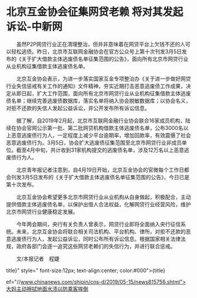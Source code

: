 # 北京互金协会征集网贷老赖 将对其发起诉讼-中新网

　　虽然P2P网贷行业正在清理整治，但并非意味着在网贷平台上欠钱不还的人可以轻松逃债。昨日，北京市互联网金融协会在官方公众号上第十次刊发3月5日发布的《关于扩大借款主体逃废债名单征集范围的公告》，面向所有北京市网贷行业从业机构征集借款主体逃废债名单。

　　北京互金协会表示，为进一步落实国家互金专项整治办《关于进一步做好网贷行业失信惩戒有关工作的通知》文件精神，夯实近期打击恶意逃废债工作成果，决定从即日起，扩大工作范围，面向所有北京市网贷行业从业机构征集借款主体逃废债名单；继续完善逃废债数据库，落实名单将纳入协会脱敏数据库；以协会名义，对拒不还款的失信人发起公益诉讼，并公开发布所有诉讼信息。

　　据了解，自2019年2月起，北京市互联网金融行业协会联合16家成员机构，陆续在协会官网公示第一批、第二批网贷机构借款主体逃废债名单，公布3000名以上恶意逃废债行为人，一定程度上减少平台逾期率，增加回款率，有效震慑了社会恶意逃废债行为。3月5日，协会扩大逃废债征集范围至北京市网贷行业非成员单位。截至4月中旬，共计收到31家机构提交的逃废债名单，涉及12万名以上恶意逃废债行为人。

　　北京青年报记者注意到，自4月19日开始，北京互金协会的官微每个工作日都会刊发3月5日发布的《关于扩大借款主体逃废债名单征集范围的公告》，今日已是第十次发布。

　　北京互金协会希望更多北京市网贷行业从业机构从自身做起，积极配合，主动提供借款主体逃废债名单，以保护出借人合法权益，化解网贷行业经营风险，维护北京市网贷行业健康稳定发展。

　　今年两会期间，央行有关负责人曾表示，网贷行业即将全面纳入央行征信系统。未来，北京互金协会将联合相关司法机构、平台机构、律所，对拒不还款的恶意逃废债行为人，发起公益诉讼，同时公布所有诉讼信息。根据国家相关法律法规，政府各部门会逐一追究这些网贷老赖们的失信行为，并进行联合惩戒。

　　文/本报记者　程婕

title}" style=" font-size:12px; text-align:center; color:#000">{title}

ef="//www.chinanews.com/shipin/cns-d/2019/05-15/news815756.shtml">大妈主动擦拭地面水渍以防乘客摔倒

